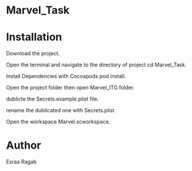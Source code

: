 # Marvel_Task

# Installation

Download the project.

Open the terminal and navigate to the directory of project cd Marvel_Task.

Install Dependencies with Cocoapods pod install.

Open the project folder then open Marvel_ITG folder.

dublicte the Secrets.example.plist file.

rename the dublicated one with Secrets.plist

Open the workspace Marvel.xcworkspace.

# Author
Esraa Ragab
